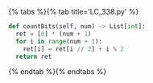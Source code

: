 {% tabs %}{% tab title='LC_338.py' %}

```py
def countBits(self, num) -> List[int]:
  ret = [0] * (num + 1)
  for i in range(num + 1):
    ret[i] = ret[i // 2] + i % 2
  return ret
```

{% endtab %}{% endtabs %}
